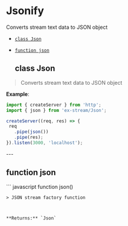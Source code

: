 # Jsonify

Converts stream text data to JSON object


- [`class Json`](#class-json)


- [`function json`](#function-json)
<a id="class-json"></a><h2>class Json</h2>
> Converts stream text data to JSON object

**Example**:
  ``` javascript
  import { createServer } from 'http';
import { json } from 'ex-stream/Json';

createServer((req, res) => {
   req
     .pipe(json())
     .pipe(res);
}).listen(3000, 'localhost');
  ```
---<a id="function-json"></a><h2>function json</h2>``` javascript
function json()
```
> JSON stream factory function



**Returns:** `Json`

